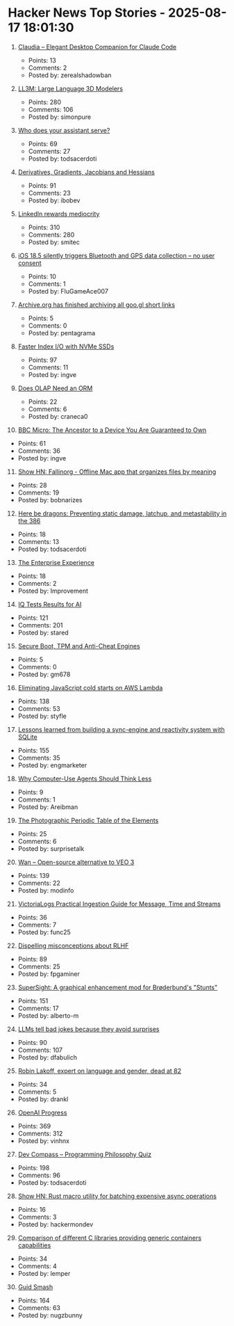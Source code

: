 # Hacker News Top Stories - 2025-08-17 18:01:30

1. [Claudia – Elegant Desktop Companion for Claude Code](https://claudiacode.com/)
   - Points: 13
   - Comments: 2
   - Posted by: zerealshadowban

2. [LL3M: Large Language 3D Modelers](https://threedle.github.io/ll3m/)
   - Points: 280
   - Comments: 106
   - Posted by: simonpure

3. [Who does your assistant serve?](https://xeiaso.net/blog/2025/who-assistant-serve/)
   - Points: 69
   - Comments: 27
   - Posted by: todsacerdoti

4. [Derivatives, Gradients, Jacobians and Hessians](https://blog.demofox.org/2025/08/16/derivatives-gradients-jacobians-and-hessians-oh-my/)
   - Points: 91
   - Comments: 23
   - Posted by: ibobev

5. [LinkedIn rewards mediocrity](https://www.elliotcsmith.com/linkedin-toxic-mediocrity/)
   - Points: 310
   - Comments: 280
   - Posted by: smitec

6. [iOS 18.5 silently triggers Bluetooth and GPS data collection – no user consent](https://github.com/JGoyd/iOS-18.5-Bluetooth-Privacy-Vuln)
   - Points: 10
   - Comments: 1
   - Posted by: FluGameAce007

7. [Archive.org has finished archiving all goo.gl short links](https://tracker.archiveteam.org/goo-gl/)
   - Points: 5
   - Comments: 0
   - Posted by: pentagrama

8. [Faster Index I/O with NVMe SSDs](https://www.marginalia.nu/log/a_123_index_io/)
   - Points: 97
   - Comments: 11
   - Posted by: ingve

9. [Does OLAP Need an ORM](https://clickhouse.com/blog/moosestack-does-olap-need-an-orm)
   - Points: 22
   - Comments: 6
   - Posted by: craneca0

10. [BBC Micro: The Ancestor to a Device You Are Guaranteed to Own](https://retrogamecoders.com/bbc-micro-the-ancestor-to-a-device-you-are-guaranteed-to-own/)
   - Points: 61
   - Comments: 36
   - Posted by: ingve

11. [Show HN: Fallinorg - Offline Mac app that organizes files by meaning](https://fallinorg.com/#)
   - Points: 28
   - Comments: 19
   - Posted by: bobnarizes

12. [Here be dragons: Preventing static damage, latchup, and metastability in the 386](http://www.righto.com/2025/08/static-latchup-metastability-386.html)
   - Points: 18
   - Comments: 13
   - Posted by: todsacerdoti

13. [The Enterprise Experience](https://churchofturing.github.io/the-enterprise-experience.html)
   - Points: 18
   - Comments: 2
   - Posted by: Improvement

14. [IQ Tests Results for AI](https://www.trackingai.org/home)
   - Points: 121
   - Comments: 201
   - Posted by: stared

15. [Secure Boot, TPM and Anti-Cheat Engines](https://andrewmoore.ca/blog/post/anticheat-secure-boot-tpm/)
   - Points: 5
   - Comments: 0
   - Posted by: gm678

16. [Eliminating JavaScript cold starts on AWS Lambda](https://goose.icu/lambda/)
   - Points: 138
   - Comments: 53
   - Posted by: styfle

17. [Lessons learned from building a sync-engine and reactivity system with SQLite](https://www.finkelstein.fr/sqlite-sync-engine-with-reactivity)
   - Points: 155
   - Comments: 35
   - Posted by: engmarketer

18. [Why Computer-Use Agents Should Think Less](https://prava.co/archon/)
   - Points: 9
   - Comments: 1
   - Posted by: Areibman

19. [The Photographic Periodic Table of the Elements](https://periodictable.com)
   - Points: 25
   - Comments: 6
   - Posted by: surprisetalk

20. [Wan – Open-source alternative to VEO 3](https://github.com/Wan-Video/Wan2.2)
   - Points: 139
   - Comments: 22
   - Posted by: modinfo

21. [VictoriaLogs Practical Ingestion Guide for Message, Time and Streams](https://victoriametrics.com/blog/victorialogs-concepts-message-time-stream/index.html)
   - Points: 36
   - Comments: 7
   - Posted by: func25

22. [Dispelling misconceptions about RLHF](https://aerial-toothpaste-34a.notion.site/How-OpenAI-Misled-You-on-RLHF-1f83f742d9dd80a68129d06503464aff)
   - Points: 89
   - Comments: 25
   - Posted by: fpgaminer

23. [SuperSight: A graphical enhancement mod for Brøderbund's "Stunts"](https://marnetto.net/2025/02/20/broderbund-stunts-1)
   - Points: 151
   - Comments: 17
   - Posted by: alberto-m

24. [LLMs tell bad jokes because they avoid surprises](https://danfabulich.medium.com/llms-tell-bad-jokes-because-they-avoid-surprises-7f111aac4f96)
   - Points: 90
   - Comments: 107
   - Posted by: dfabulich

25. [Robin Lakoff, expert on language and gender, dead at 82](https://www.nytimes.com/2025/08/15/us/robin-lakoff-dead.html)
   - Points: 34
   - Comments: 5
   - Posted by: drankl

26. [OpenAI Progress](https://progress.openai.com)
   - Points: 369
   - Comments: 312
   - Posted by: vinhnx

27. [Dev Compass – Programming Philosophy Quiz](https://treeform.github.io/devcompas/)
   - Points: 198
   - Comments: 96
   - Posted by: todsacerdoti

28. [Show HN: Rust macro utility for batching expensive async operations](https://github.com/hackermondev/batched)
   - Points: 16
   - Comments: 3
   - Posted by: hackermondev

29. [Comparison of different C libraries providing generic containers capabilities](https://github.com/P-p-H-d/c-stl-comparison)
   - Points: 34
   - Comments: 4
   - Posted by: lemper

30. [Guid Smash](https://www.guidsmash.com)
   - Points: 164
   - Comments: 63
   - Posted by: nugzbunny

